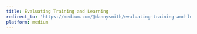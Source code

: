 ```yaml
---
title: Evaluating Training and Learning
redirect_to: 'https://medium.com/@dannysmith/evaluating-training-and-learning-a19ff80a9eac'
platform: medium
---
```

